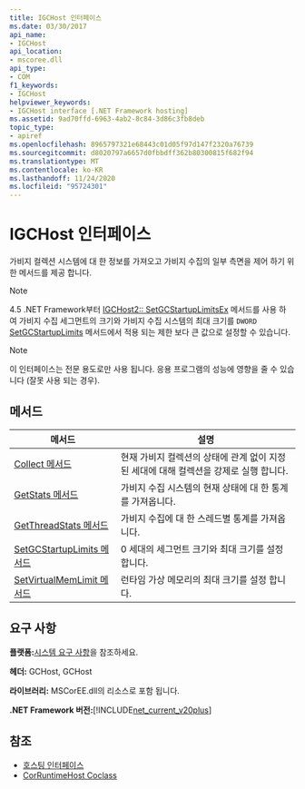 ```yaml
---
title: IGCHost 인터페이스
ms.date: 03/30/2017
api_name:
- IGCHost
api_location:
- mscoree.dll
api_type:
- COM
f1_keywords:
- IGCHost
helpviewer_keywords:
- IGCHost interface [.NET Framework hosting]
ms.assetid: 9ad70ffd-6963-4ab2-8c84-3d86c3fb8deb
topic_type:
- apiref
ms.openlocfilehash: 8965797321e68443c01d05f97d147f2320a76739
ms.sourcegitcommit: d8020797a6657d0fbbdff362b80300815f682f94
ms.translationtype: MT
ms.contentlocale: ko-KR
ms.lasthandoff: 11/24/2020
ms.locfileid: "95724301"
---
```

# <a name="igchost-interface"></a>IGCHost 인터페이스

가비지 컬렉션 시스템에 대 한 정보를 가져오고 가비지 수집의 일부 측면을 제어 하기 위한 메서드를 제공 합니다.  
  
> [!NOTE]
> 4.5 .NET Framework부터 [IGCHost2:: SetGCStartupLimitsEx](igchost2-setgcstartuplimitsex-method.md) 메서드를 사용 하 여 가비지 수집 세그먼트의 크기와 가비지 수집 시스템의 최대 크기를 `DWORD` [SetGCStartupLimits](igchost-setgcstartuplimits-method.md) 메서드에서 적용 되는 제한 보다 큰 값으로 설정할 수 있습니다.  
  
> [!NOTE]
> 이 인터페이스는 전문 용도로만 사용 됩니다. 응용 프로그램의 성능에 영향을 줄 수 있습니다 (잘못 사용 되는 경우).  
  
## <a name="methods"></a>메서드  
  
|메서드|설명|  
|------------|-----------------|  
|[Collect 메서드](igchost-collect-method.md)|현재 가비지 컬렉션의 상태에 관계 없이 지정 된 세대에 대해 컬렉션을 강제로 실행 합니다.|  
|[GetStats 메서드](igchost-getstats-method.md)|가비지 수집 시스템의 현재 상태에 대 한 통계를 가져옵니다.|  
|[GetThreadStats 메서드](igchost-getthreadstats-method.md)|가비지 수집에 대 한 스레드별 통계를 가져옵니다.|  
|[SetGCStartupLimits 메서드](igchost-setgcstartuplimits-method.md)|0 세대의 세그먼트 크기와 최대 크기를 설정 합니다.|  
|[SetVirtualMemLimit 메서드](igchost-setvirtualmemlimit-method.md)|런타임 가상 메모리의 최대 크기를 설정 합니다.|  
  
## <a name="requirements"></a>요구 사항  

 **플랫폼:**[시스템 요구 사항](../../get-started/system-requirements.md)을 참조하세요.  
  
 **헤더:** GCHost, GCHost  
  
 **라이브러리:** MSCorEE.dll의 리소스로 포함 됩니다.  
  
 **.NET Framework 버전:**[!INCLUDE[net_current_v20plus](../../../../includes/net-current-v20plus-md.md)]  
  
## <a name="see-also"></a>참조

- [호스팅 인터페이스](hosting-interfaces.md)
- [CorRuntimeHost Coclass](corruntimehost-coclass.md)
